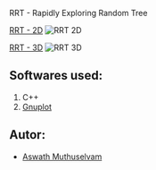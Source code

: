 RRT - Rapidly Exploring Random Tree

[RRT - 2D](https://github.com/aswathselvam/Path-Planning/tree/main)
![RRT 2D](https://user-images.githubusercontent.com/7314342/154130227-4f0e9850-eda1-4ef3-a0a8-092c19ffdfec.gif)

[RRT - 3D](https://github.com/aswathselvam/Path-Planning/tree/3d)
![RRT 3D](https://user-images.githubusercontent.com/7314342/153663525-cd496061-b493-440a-a8f1-6afcde2d3ace.gif)

## Softwares used:
1. C++
2. [Gnuplot](http://www.gnuplot.info/)

## Autor:
- [Aswath Muthuselvam](https://github.com/aswathselvam)
